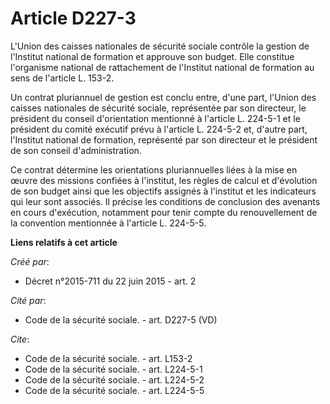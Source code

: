 # Article D227-3

L'Union des caisses nationales de sécurité sociale contrôle la gestion de l'Institut national de formation et approuve son
budget. Elle constitue l'organisme national de rattachement de l'Institut national de formation au sens de l'article L.
153-2. 

Un contrat pluriannuel de gestion est conclu entre, d'une part, l'Union des caisses nationales de sécurité sociale,
représentée par son directeur, le président du conseil d'orientation mentionné à l'article L. 224-5-1 et le président du
comité exécutif prévu à l'article L. 224-5-2 et, d'autre part, l'Institut national de formation, représenté par son directeur
et le président de son conseil d'administration. 

Ce contrat détermine les orientations pluriannuelles liées à la mise en œuvre des missions confiées à l'institut, les règles
de calcul et d'évolution de son budget ainsi que les objectifs assignés à l'institut et les indicateurs qui leur sont
associés. Il précise les conditions de conclusion des avenants en cours d'exécution, notamment pour tenir compte du
renouvellement de la convention mentionnée à l'article L. 224-5-5.

**Liens relatifs à cet article**

_Créé par_:

  - Décret n°2015-711 du 22 juin 2015 - art. 2

_Cité par_:

  - Code de la sécurité sociale. - art. D227-5 (VD)

_Cite_:

  - Code de la sécurité sociale. - art. L153-2
  - Code de la sécurité sociale. - art. L224-5-1
  - Code de la sécurité sociale. - art. L224-5-2
  - Code de la sécurité sociale. - art. L224-5-5
